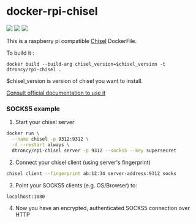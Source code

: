 # docker-rpi-chisel

<img src="https://badgen.net/badge/platform/raspberry%20pi?list=1"/> <a href="https://hub.docker.com/r/dtroncy/rpi-chisel"><img src="https://badgen.net/badge/icon/docker?icon=docker&label"/></a> <a href="https://travis-ci.org/dtroncy/docker-rpi-chisel"><img src="https://badgen.net/travis/babel/babel?icon=travis&label=build"/></a>

This is a raspberry pi compatible <a href="https://github.com/jpillora/chisel">Chisel</a> DockerFile.

To build it :

    docker build --build-arg chisel_version=$chisel_version -t dtroncy/rpi-chisel .

$chisel_version is version of chisel you want to install.

 <a href="https://github.com/jpillora/chisel">Consult official documentation to use it</a>

### SOCKS5 example

1. Start your chisel server

```sh
docker run \
  --name chisel -p 9312:9312 \
  -d --restart always \
  dtroncy/rpi-chisel server -p 9312 --socks5 --key supersecret
```

2. Connect your chisel client (using server's fingerprint)

```sh
chisel client --fingerprint ab:12:34 server-address:9312 socks
```

3. Point your SOCKS5 clients (e.g. OS/Browser) to:

```
localhost:1080
```

4. Now you have an encrypted, authenticated SOCKS5 connection over HTTP
